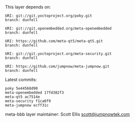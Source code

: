 This layer depends on:

    URI: git://git.yoctoproject.org/poky.git
    branch: dunfell

    URI: git://git.openembedded.org/meta-openembedded
    branch: dunfell

    URI: https://github.com/meta-qt5/meta-qt5.git
    branch: dunfell

    URI: git://git.yoctoproject.org/meta-security.git
    branch: dunfell

    URI: https://github.com/jumpnow/meta-jumpnow.git
    branch: dunfell


Latest commits:

    poky 5e44568d90
    meta-openembedded 17fd382f3
    meta-qt5 ac7514e
    meta-security f1ca0f9
    meta-jumpnow ecff31c


meta-bbb layer maintainer: Scott Ellis <scott@jumpnowtek.com>
